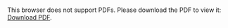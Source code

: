 <object data="christ-in-song/CIS1908pdfs/487.pdf" type="application/pdf" width="100%" height="1024px">
    <embed src="christ-in-song/CIS1908pdfs/487.pdf">
        <p>This browser does not support PDFs. Please download the PDF to view it: <a href="christ-in-song/CIS1908pdfs/487.pdf">Download PDF</a>.</p>
    </embed>
</object>
